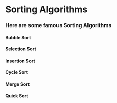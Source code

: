 #                                                    Sorting Algorithms
### Here are some famous Sorting Algorithms

####    Bubble Sort
####    Selection Sort
####    Insertion Sort
####    Cycle Sort
####    Merge Sort
####    Quick Sort
